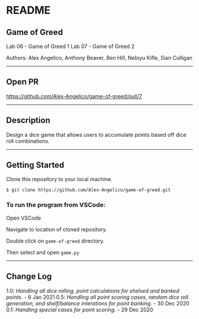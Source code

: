 # README

## Game of Greed

Lab 06 - Game of Greed 1
Lab 07 - Game of Greed 2

Authors: Alex Angelico, Anthony Beaver, Ben Hill, Nebiyu Kifle, Sian Culligan

----

## Open PR

https://github.com/Alex-Angelico/game-of-greed/pull/7

----

## Description

Design a dice game that allows users to accumulate points based off dice roll combinations.

----

## Getting Started

Clone this repository to your local machine.

```
$ git clone https://github.com/Alex-Angelico/game-of-greed.git
```

### To run the program from VSCode:

Open VSCode

Navigate to location of cloned repository.

Double click on ```game-of-greed``` directory.

Then select and open ```game.py```

----

## Change Log

1.0: *Handling all dice rolling, point calculations for shelved and banked points.* - 6 Jan 2021
0.5: *Handling all point scoring cases, random dice roll generation, and shelf/balance interations for point banking.* - 30 Dec 2020  
0.1: *Handling special cases for point scoring.* - 29 Dec 2020

